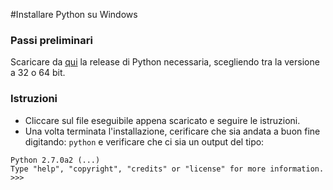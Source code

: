 #Installare Python su Windows

### Passi preliminari
Scaricare da [qui](https://www.python.org/downloads/windows/) la release di Python necessaria, scegliendo tra la versione a 32 o 64 bit.

### Istruzioni
- Cliccare sul file eseguibile appena scaricato e seguire le istruzioni.
- Una volta terminata l'installazione, cerificare che sia andata a buon fine digitando:
``` python ```
e verificare che ci sia un output del tipo:
```
Python 2.7.0a2 (...)  
Type "help", "copyright", "credits" or "license" for more information.
>>>
```